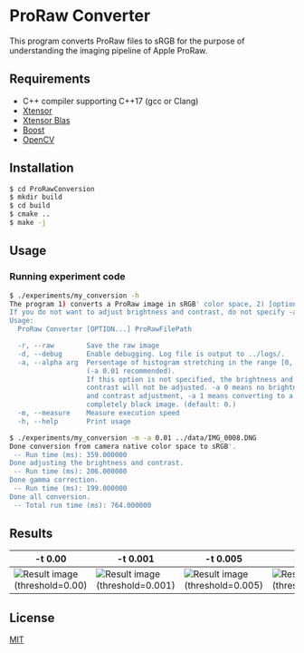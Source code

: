 # ProRaw Converter

This program converts ProRaw files to sRGB for the purpose of understanding the imaging pipeline of Apple ProRaw.

## Requirements
- C++ compiler supporting C++17 (gcc or Clang)
- [Xtensor](https://github.com/xtensor-stack/xtensor)
- [Xtensor Blas](https://github.com/xtensor-stack/xtensor-blas)
- [Boost](https://github.com/boostorg/boost)
- [OpenCV](https://github.com/opencv/opencv)

## Installation
```bash
$ cd ProRawConversion
$ mkdir build
$ cd build
$ cmake ..
$ make -j
```

## Usage
### Running experiment code
```bash
$ ./experiments/my_conversion -h
The program 1) converts a ProRaw image in sRGB' color space, 2) [optional] adjusts the brightness and contrasts, 3) applys gamma correction, and then 4) saves the result in PNG format. 
If you do not want to adjust brightness and contrast, do not specify -a option or specify -a 0.
Usage:
  ProRaw Converter [OPTION...] ProRawFilePath

  -r, --raw        Save the raw image
  -d, --debug      Enable debugging. Log file is output to ../logs/.
  -a, --alpha arg  Persentage of histogram stretching in the range [0, 1] 
                   (-a 0.01 recommended). 
                   If this option is not specified, the brightness and 
                   contrast will not be adjusted. -a 0 means no brightness 
                   and contrast adjustment, -a 1 means converting to a 
                   completely black image. (default: 0.)
  -m, --measure    Measure execution speed
  -h, --help       Print usage
```

```bash
$ ./experiments/my_conversion -m -a 0.01 ../data/IMG_0008.DNG
Done conversion from camera native color space to sRGB'. 
 -- Run time (ms): 359.000000
Done adjusting the brightness and contrast.
 -- Run time (ms): 206.000000
Done gamma correction.
 -- Run time (ms): 199.000000
Done all conversion.
 -- Total run time (ms): 764.000000
```

## Results
|-t 0.00|-t 0.001|-t 0.005|-t 0.01|-t 0.05|
|---|---|---|---|---|
|![Result image (threshold=0.00)](data/IMG_0008.DNG.cv_srgb_no_adj.png)|![Result image (threshold=0.001)](data/IMG_0008.DNG.cv_srgb_adj_0.001000.png)|![Result image (threshold=0.005)](data/IMG_0008.DNG.cv_srgb_adj_0.005000.png)|![Result image (threshold=0.01)](data/IMG_0008.DNG.cv_srgb_adj_0.005000.png)|![Result image (threshold=0.05)](data/IMG_0008.DNG.cv_srgb_adj_0.050000.png)|

## License

[MIT](https://choosealicense.com/licenses/mit/)